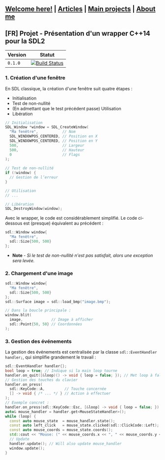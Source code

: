 ## [Welcome here!](index.md) | [Articles](articles.md) | [Main projects](projects.md) | [About me](about.md)

[FR] Projet - Présentation d'un wrapper C++14 pour la SDL2
---
Version | Statut
-----------|-------------
`0.1.0` | [![Build Status](https://travis-ci.org/tyr-sl3/sdl-cpp.svg)](https://travis-ci.org/tyr-sl3/sdl-cpp)



### 1. Création d'une fenêtre
En SDL classique, la création d'une fenêtre suit quatre étapes :
- Initialisation
- Test de non-nullité
- (En admettant que le test précédent passe) Utilisation
- Libération

```cpp
// Initialisation
SDL_Window *window = SDL_CreateWindow(
  "Ma fenêtre",           // Nom
  SDL_WINDOWPOS_CENTERED, // Position en X
  SDL_WINDOWPOS_CENTERED, // Position en Y
  500,                    // Largeur
  500,                    // Hauteur
  0                       // Flags
);
  
// Test de non-nullité
if (!window) {
  // Gestion de l’erreur
}

// Utilisation
// ...

// Libération
SDL_DestroyWindow(window);
```

Avec le wrapper, le code est considérablement simplifié. Le code ci-dessous est (presque) équivalent au précédent :
```cpp
sdl::Window window{
  "Ma fenêtre",
  sdl::Size{500, 500}
};
```
* **Note** - *Si le test de non-nullité n'est pas satisfait, alors une exception sera levée.*

### 2. Chargement d'une image

```cpp
sdl::Window window{
  "Ma fenêtre",
  sdl::Size{500, 500}
};
sdl::Surface image = sdl::load_bmp("image.bmp");

// Dans la boucle principale :
window.blit(
  image,             // Image à afficher
  sdl::Point{50, 50} // Coordonnées
);
```

### 3. Gestion des événements
La gestion des événements est centralisée par la classe `sdl::EventHandler handler;`, qui simplifie grandement le travail :
```cpp
sdl::EventHandler handler{};
bool loop = true; // Indique si la main loop tourne
handler.on_quit([&loop)() -> void { loop = false; }); // Met loop à false si on ferme la fenêtre
// Gestion des touches du clavier
handler.on_press(
  sdl::KeyCode::A,         // Touche concernée
  [] -> void { /* ... */ } // Action à effectuer
);
// Exemple concret :
handler.on_press(sdl::KeyCode::Esc, [&loop] -> void { loop = false; });
auto& mouse_handler = handler.get<MouseStateHandler>();
while (loop) {
  const auto mouse_state  = mouse_handler.state();
  const auto left_click   = mouse_state.clicked(sdl::ClickCode::Left);
  const auto mouse_coords = mouse_state.coords();
  std::cout << "Mouse: (" << mouse_coords.x << ", " << mouse_coords.y << ")" << std::endl;
  // Update
  handler.update(); // Will also update mouse_handler
  window.update();
}
